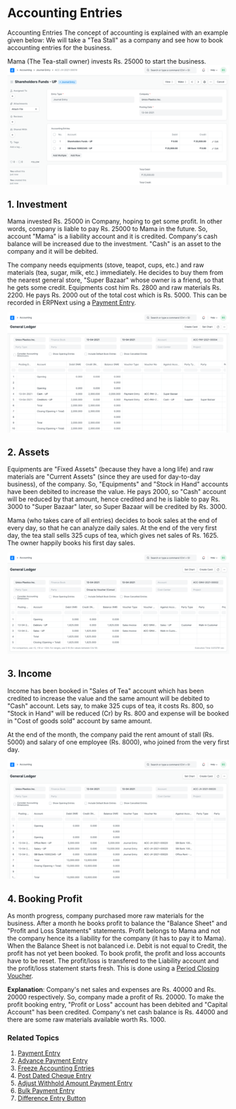 
# Accounting Entries



Accounting Entries The concept of accounting is explained with an example given below: We will take a "Tea Stall" as a company and see how to book accounting entries for the business.


Mama (The Tea-stall owner) invests Rs. 25000 to start the business. ![JE](/files/equity-journal-entry.png)


## 1. Investment


Mama invested Rs. 25000 in Company, hoping to get some profit. In other words, company is liable to pay Rs. 25000 to Mama in the future. So, account "Mama" is a liability account and it is credited. Company's cash balance will be increased due to the investment. "Cash" is an asset to the company and it will be debited.


The company needs equipments (stove, teapot, cups, etc.) and raw materials (tea, sugar, milk, etc.) immediately. He decides to buy them from the nearest general store, "Super Bazaar" whose owner is a friend, so that he gets some credit. Equipments cost him Rs. 2800 and raw materials Rs. 2200. He pays Rs. 2000 out of the total cost which is Rs. 5000. This can be recorded in ERPNext using a [Payment Entry](/docs/en/accounts/payment-entry).


![JE](/files/payment-entry-gl.png)


## 2. Assets


Equipments are "Fixed Assets" (because they have a long life) and raw materials are "Current Assets" (since they are used for day-to-day business), of the company. So, "Equipments" and "Stock in Hand" accounts have been debited to increase the value. He pays 2000, so "Cash" account will be reduced by that amount, hence credited and he is liable to pay Rs. 3000 to "Super Bazaar" later, so Super Bazaar will be credited by Rs. 3000.


Mama (who takes care of all entries) decides to book sales at the end of every day, so that he can analyze daily sales. At the end of the very first day, the tea stall sells 325 cups of tea, which gives net sales of Rs. 1625. The owner happily books his first day sales.


![JE](/files/sales-invoice-gl.png)


## 3. Income


Income has been booked in "Sales of Tea" account which has been credited to increase the value and the same amount will be debited to "Cash" account. Lets say, to make 325 cups of tea, it costs Rs. 800, so "Stock in Hand" will be reduced (Cr) by Rs. 800 and expense will be booked in "Cost of goods sold" account by same amount.


At the end of the month, the company paid the rent amount of stall (Rs. 5000) and salary of one employee (Rs. 8000), who joined from the very first day.


![JE](/files/salary-journal-entry-gl.png)


## 4. Booking Profit


As month progress, company purchased more raw materials for the business. After a month he books profit to balance the "Balance Sheet" and "Profit and Loss Statements" statements. Profit belongs to Mama and not the company hence its a liability for the company (it has to pay it to Mama). When the Balance Sheet is not balanced i.e. Debit is not equal to Credit, the profit has not yet been booked. To book profit, the profit and loss accounts have to be reset. The profit/loss is transfered to the Liability account and the profit/loss statement starts fresh. This is done using a [Period Closing Voucher](/docs/en/accounts/period-closing-voucher).


**Explanation**: Company's net sales and expenses are Rs. 40000 and Rs. 20000 respectively. So, company made a profit of Rs. 20000. To make the profit booking entry, "Profit or Loss" account has been debited and "Capital Account" has been credited. Company's net cash balance is Rs. 44000 and there are some raw materials available worth Rs. 1000.


### Related Topics


1. [Payment Entry](/docs/en/accounts/payment-entry)
2. [Advance Payment Entry](/docs/en/accounts/advance-payment-entry)
3. [Freeze Accounting Entries](/docs/en/accounts/articles/freeze-accounting-entries)
4. [Post Dated Cheque Entry](/docs/en/accounts/articles/post-dated-cheque-entry)
5. [Adjust Withhold Amount Payment Entry](/docs/en/accounts/articles/adjust-withhold-amount-payment-entry)
6. [Bulk Payment Entry](/docs/en/accounts/articles/bulk-payment-entry)
7. [Difference Entry Button](/docs/en/accounts/articles/difference-entry-button)




